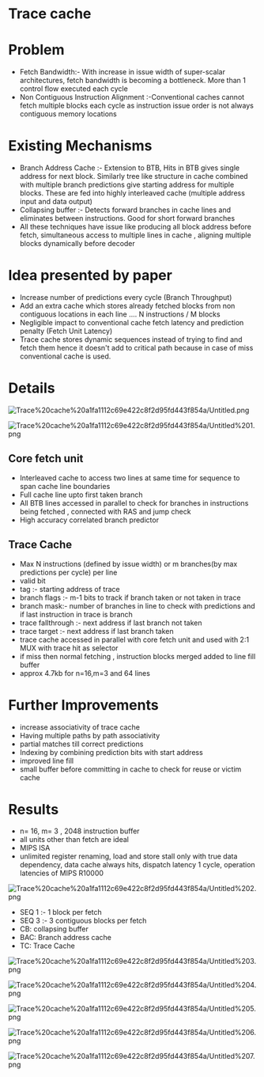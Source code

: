 # Trace cache

[](http://www.eecs.harvard.edu/cs146-246/micro.trace-cache.pdf)

# Problem

- Fetch Bandwidth:- With increase in issue width of super-scalar architectures, fetch bandwidth is becoming a bottleneck. More than 1 control flow executed each cycle
- Non Contiguous Instruction Alignment :-Conventional caches cannot fetch multiple blocks each cycle as instruction issue order is not always contiguous memory locations

# Existing Mechanisms

- Branch Address Cache :- Extension to BTB, Hits in BTB gives single address for next block. Similarly tree like structure in cache combined with multiple branch predictions give starting address for multiple blocks. These are fed into highly interleaved cache (multiple address input and data output)
- Collapsing buffer :- Detects forward branches in cache lines and eliminates between instructions. Good for short forward branches
- All these techniques have issue like producing all block address before fetch, simultaneous access to multiple lines in cache , aligning multiple blocks dynamically before decoder

# Idea presented by paper

- Increase number of predictions every cycle (Branch Throughput)
- Add an extra cache which stores already fetched blocks from non contiguous locations in each line .... N instructions / M blocks
- Negligible impact to conventional cache fetch latency and prediction penalty (Fetch Unit Latency)
- Trace cache stores dynamic sequences instead of trying to find and fetch them hence it doesn't add to critical path because in case of miss conventional cache is used.

# Details

![Trace%20cache%20a1fa1112c69e422c8f2d95fd443f854a/Untitled.png](Trace%20cache%20a1fa1112c69e422c8f2d95fd443f854a/Untitled.png)

![Trace%20cache%20a1fa1112c69e422c8f2d95fd443f854a/Untitled%201.png](Trace%20cache%20a1fa1112c69e422c8f2d95fd443f854a/Untitled%201.png)

## Core fetch unit

- Interleaved cache to access two lines at same time for sequence to span cache line boundaries
- Full cache line upto first taken branch
- All BTB lines accessed in parallel to check for branches in instructions being fetched , connected with RAS and jump check
- High accuracy correlated branch predictor

 

## Trace Cache

- Max N instructions (defined by issue width) or m branches(by max predictions per cycle) per line
- valid bit
- tag :- starting address of trace
- branch flags :- m-1 bits to track if branch taken or not taken in trace
- branch mask:- number of branches in line to check with predictions and if last instruction in trace is branch
- trace fallthrough :- next address if last branch not taken
- trace target :- next address if last branch taken
- trace cache accessed in parallel with core fetch unit and used with 2:1 MUX with trace hit as selector
- if miss then normal fetching , instruction blocks merged added to line fill buffer
- approx 4.7kb for n=16,m=3 and 64 lines

# Further Improvements

- increase associativity of trace cache
- Having multiple paths by path associativity
- partial matches till correct predictions
- Indexing by combining prediction bits with start address
- improved line fill
- small buffer before committing in cache to check for reuse or victim cache

# Results

- n= 16, m= 3 , 2048 instruction buffer
- all units other than fetch are ideal
- MIPS ISA
- unlimited register renaming, load and store stall only with true data dependency, data cache always hits, dispatch latency 1 cycle, operation latencies of MIPS R10000

![Trace%20cache%20a1fa1112c69e422c8f2d95fd443f854a/Untitled%202.png](Trace%20cache%20a1fa1112c69e422c8f2d95fd443f854a/Untitled%202.png)

- SEQ 1 :- 1 block per fetch
- SEQ 3 :- 3 contiguous blocks per fetch
- CB: collapsing buffer
- BAC: Branch address cache
- TC: Trace Cache

![Trace%20cache%20a1fa1112c69e422c8f2d95fd443f854a/Untitled%203.png](Trace%20cache%20a1fa1112c69e422c8f2d95fd443f854a/Untitled%203.png)

![Trace%20cache%20a1fa1112c69e422c8f2d95fd443f854a/Untitled%204.png](Trace%20cache%20a1fa1112c69e422c8f2d95fd443f854a/Untitled%204.png)

![Trace%20cache%20a1fa1112c69e422c8f2d95fd443f854a/Untitled%205.png](Trace%20cache%20a1fa1112c69e422c8f2d95fd443f854a/Untitled%205.png)

![Trace%20cache%20a1fa1112c69e422c8f2d95fd443f854a/Untitled%206.png](Trace%20cache%20a1fa1112c69e422c8f2d95fd443f854a/Untitled%206.png)

![Trace%20cache%20a1fa1112c69e422c8f2d95fd443f854a/Untitled%207.png](Trace%20cache%20a1fa1112c69e422c8f2d95fd443f854a/Untitled%207.png)